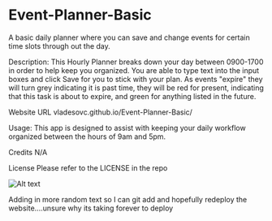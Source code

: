# Event-Planner-Basic

A basic daily planner where you can save and change events for certain time slots through out the day. 

Description:
This Hourly Planner breaks down your day between 0900-1700 in order to help keep you organized. You are able to type text into the input boxes and click Save for you to stick with your plan. As events "expire" they will turn grey indicating it is past time, they will be red for present, indicating that this task is about to expire, and green for anything listed in the future. 

Website URL
vladesovc.github.io/Event-Planner-Basic/

Usage:
This app is designed to assist with keeping your daily workflow organized between the hours of 9am and 5pm. 

Credits
N/A

License
Please refer to the LICENSE in the repo

![Alt text](Planner.jpg)

Adding in more random text so I can git add and hopefully redeploy the website....unsure why its taking forever to deploy